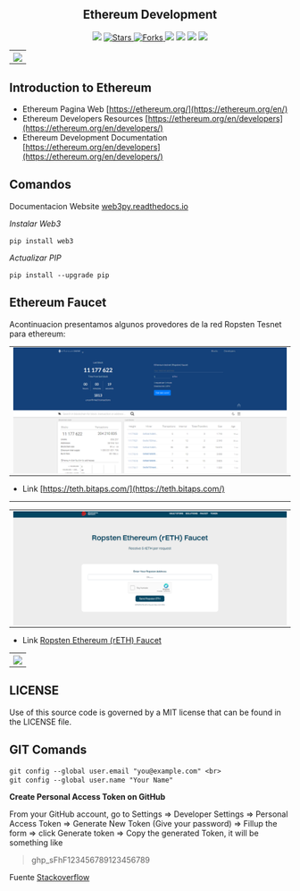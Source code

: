 <h2 align="center"> Ethereum Development </h2>

<p align="center">
   </a>
    <img src="https://img.shields.io/github/languages/top/BrianMarquez3/Ethereum-Development?color=yellow">
  </a>
  <a href="https://github.com/BrianMarquez3/Ethereum-Development/stargazers">
    <img src="https://img.shields.io/github/stars/BrianMarquez3/Ethereum-Development.svg?style=flat" alt="Stars">
  </a>
  <a href="https://github.com/BrianMarquez3/Ethereum-Development/network">
    <img src="https://img.shields.io/github/forks/BrianMarquez3/Ethereum-Development.svg?style=flat" alt="Forks">
  </a>
    <img src="https://img.shields.io/github/v/tag/BrianMarquez3/Ethereum-Development?color=red&label=Version&logo=python">
  </a>
  
  </a>
    <img src="https://img.shields.io/github/languages/code-size/BrianMarquez3/Ethereum-Development">
  </a>
  
  </a>
    <img src="https://img.shields.io/github/downloads/BrianMarquez3/Ethereum-Development/total?color=green">
  </a>
  
   </a>
   <a href="https://github.com/BrianMarquez3/Ethereum-Development/network">
    <img src="https://img.shields.io/badge/Plataform-Windows-blue">
  </a><br>
</p>
  
<table align="center">
  <tr>
    <td align="center" style="padding=0;width=50%;">
      <img align="center" style="padding=0;" src="./images/EthereumVIdeo.gif" />
    </td>
  </tr>
</table>

## Introduction to Ethereum

- Ethereum Pagina Web [https://ethereum.org/](https://ethereum.org/en/)
- Ethereum Developers Resources [https://ethereum.org/en/developers](https://ethereum.org/en/developers/)
- Ethereum Development Documentation [https://ethereum.org/en/developers](https://ethereum.org/en/developers/)

## Comandos

Documentacion Website [web3py.readthedocs.io](https://web3py.readthedocs.io/en/stable/index.html)

_Instalar Web3_

```
pip install web3
```
 
_Actualizar PIP_

```
pip install --upgrade pip
```

## Ethereum Faucet

Acontinuacion presentamos algunos provedores de la red Ropsten Tesnet para ethereum:


<table align="center" >
  <tr>
    <td align="center" style="padding=0;width=50%;">
      <img align="center" style="padding=0;" src="./images/EthereunTesnet.PNG" />
    </td>
  </tr>
</table>

- Link [https://teth.bitaps.com/](https://teth.bitaps.com/)

---

<table align="center" >
  <tr>
    <td align="center" style="padding=0;width=50%;">
      <img align="center" style="padding=0;" src="./images/rosptenEthereum.PNG" />
    </td>
  </tr>
</table>

- Link [Ropsten Ethereum (rETH) Faucet](https://faucet.dimensions.network/)


<table align="center" >
  <tr>
    <td align="center" style="padding=0;width=50%;">
      <img align="center" style="padding=0;" src="./images/der.gif" />
    </td>
  </tr>
</table>

## LICENSE

Use of this source code is governed by a MIT license that can be found in the LICENSE file.

## GIT Comands


```
git config --global user.email "you@example.com" <br>
git config --global user.name "Your Name"
```

**Create Personal Access Token on GitHub**

From your GitHub account, go to Settings => Developer Settings => Personal Access Token => Generate New Token (Give your password) => Fillup the form => click Generate token => Copy the generated Token, it will be something like  <br>

>ghp_sFhF123456789123456789

Fuente [Stackoverflow](https://stackoverflow.com/questions/68775869/support-for-password-authentication-was-removed-please-use-a-personal-access-to)


